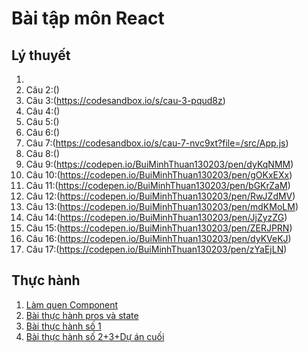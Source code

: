 # Bài tập môn React
## Lý thuyết
1.  [Câu 1]:(https://codesandbox.io/s/cau-1-hx6xbv)
2.  Câu 2:()
3.  Câu 3:(https://codesandbox.io/s/cau-3-pqud8z)
4.  Câu 4:()
5.  Câu 5:()  
6.  Câu 6:()   
7.  Câu 7:(https://codesandbox.io/s/cau-7-nvc9xt?file=/src/App.js)
8.  Câu 8:()    
9.  Câu 9:(https://codepen.io/BuiMinhThuan130203/pen/dyKqNMM)
10.  Câu 10:(https://codepen.io/BuiMinhThuan130203/pen/gOKxEXx)
11. Câu 11:(https://codepen.io/BuiMinhThuan130203/pen/bGKrZaM)
12. Câu 12:(https://codepen.io/BuiMinhThuan130203/pen/RwJZdMV)
13. Câu 13:(https://codepen.io/BuiMinhThuan130203/pen/mdKMoLM)
14. Câu 14:(https://codepen.io/BuiMinhThuan130203/pen/JjZyzZG)
15. Câu 15:(https://codepen.io/BuiMinhThuan130203/pen/ZERJPRN)
16. Câu 16:(https://codepen.io/BuiMinhThuan130203/pen/dyKVeKJ)
17. Câu 17:(https://codepen.io/BuiMinhThuan130203/pen/zYaEjLN)
## Thực hành
1. [Làm quen Component](https://codesandbox.io/s/lam-quen-component-1q6cb8)
2. [Bài thực hành pros và state](https://codesandbox.io/s/thuc-hanh-prop-va-state-4ic15o)
3. [Bài thực hành số 1](https://codesandbox.io/s/bai-1-wv5t8m)
4. [Bài thực hành số 2+3+Dự án cuối](https://codesandbox.io/s/baikt2-3-hr8eel)
